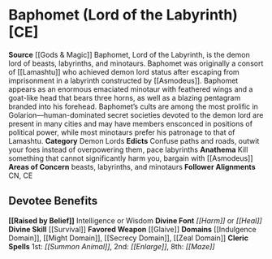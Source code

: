 ﻿---
ability:
- Intelligence
- Wisdom
ability_boost:
- Intelligence
- Wisdom
alignment: CE
deity:
- '[[DATABASE/deity/Baphomet|Baphomet]]'
deity_category: Demon Lords
divine_font: Harm or Heal
domain:
- '[[DATABASE/domain/Indulgence Domain|Indulgence]]'
- '[[DATABASE/domain/Might Domain|Might]]'
- '[[DATABASE/domain/Secrecy Domain|Secrecy]]'
- '[[DATABASE/domain/Zeal Domain|Zeal]]'
favored_weapon: '[[DATABASE/weapon/Glaive|Glaive]]'
follower_alignment:
- CN
- CE
id: '73'
name: Baphomet
rarity: Common
skill:
- '[[DATABASE/skill/Survival|Survival]]'
source: '[[DATABASE/source/Gods & Magic|Gods & Magic]]'
trait: null
type: Deity

---
# Baphomet (Lord of the Labyrinth) [CE]

**Source** [[Gods & Magic]] 
Baphomet, Lord of the Labyrinth, is the demon lord of beasts, labyrinths, and minotaurs. Baphomet was originally a consort of [[Lamashtu]] who achieved demon lord status after escaping from imprisonment in a labyrinth constructed by [[Asmodeus]]. Baphomet appears as an enormous emaciated minotaur with feathered wings and a goat-like head that bears three horns, as well as a blazing pentagram branded into his forehead. Baphomet’s cults are among the most prolific in Golarion—human-dominated secret societies devoted to the demon lord are present in many cities and may have members ensconced in positions of political power, while most minotaurs prefer his patronage to that of Lamashtu.
**Category** Demon Lords
**Edicts** Confuse paths and roads, outwit your foes instead of overpowering them, pace labyrinths
**Anathema** Kill something that cannot significantly harm you, bargain with [[Asmodeus]]
**Areas of Concern** beasts, labyrinths, and minotaurs
**Follower Alignments** CN, CE

## Devotee Benefits

**[[Raised by Belief]]** Intelligence or Wisdom
**Divine Font** _[[Harm]]_ or _[[Heal]]_
**Divine Skill** [[Survival]]
**Favored Weapon** [[Glaive]]
**Domains** [[Indulgence Domain]], [[Might Domain]], [[Secrecy Domain]], [[Zeal Domain]]
**Cleric Spells** 1st: _[[Summon Animal]]_, 2nd: _[[Enlarge]]_, 8th: _[[Maze]]_